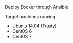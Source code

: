 Deploy Docker through Ansible

Target machines running:
- Ubuntu 14.04 (Trusty)
- CentOS 6
- CentOS 7 

